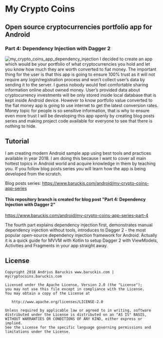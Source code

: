 # My Crypto Coins 
## Open source cryptocurrencies portfolio app for Android
### Part 4: Dependency Injection with Dagger 2

![my_crypto_coins_app_dependency_injection](https://user-images.githubusercontent.com/2387056/46488178-a350a680-c80a-11e8-8b59-6fef6bb26519.png)
I decided to create an app which would be your portfolio of what cryptocurrencies you hold and let you know how much they are worth converted to fiat money.
The important thing for the user is that this app is going to ensure 100% trust as it will not require any login/registration process and won’t collect user’s data by sending it to the server. I guess nobody would feel comfortable sharing information online about owned money. User’s provided data about cryptocurrency investments will be only stored inside local database that is kept inside Android device. However to know portfolio value converted to the fiat money app is going to use internet to get the latest conversion rates. Money topic for people is so sensitive information, that is why to ensure even more trust I will be developing this app openly by creating blog posts series and making project code available for everyone to see that there is nothing to hide.


## Tutorial
I am creating modern Android sample app using best tools and practices available in year 2018. I am doing this because I want to cover all main hottest topics in Android world and acquire knowledge in them by teaching you. If you follow blog posts series you will learn how the app is being developed from the scratch.

Blog posts series: https://www.baruckis.com/android/my-crypto-coins-app-series

#### This repository branch is created for blog post "Part 4: Dependency Injection with Dagger 2"
https://www.baruckis.com/android/my-crypto-coins-app-series-part-4

The fourth part explains dependency injection first, demonstrates manual dependency injection without tools, introduces to Dagger 2 - the most popular open-source dependency injection framework for Android. Actually it is a quick guide for MVVM with Kotlin to setup Dagger 2 with ViewModels, Activities and Fragments in your app straight away.


## License

    Copyright 2018 Andrius Baruckis www.baruckis.com | mycryptocoins.baruckis.com

    Licensed under the Apache License, Version 2.0 (the "License");
    you may not use this file except in compliance with the License.
    You may obtain a copy of the License at

       http://www.apache.org/licenses/LICENSE-2.0

    Unless required by applicable law or agreed to in writing, software
    distributed under the License is distributed on an "AS IS" BASIS,
    WITHOUT WARRANTIES OR CONDITIONS OF ANY KIND, either express or implied.
    See the License for the specific language governing permissions and
    limitations under the License.
